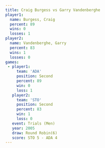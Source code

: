 ```yaml
---
title: Craig Burgess vs Garry Vandenberghe
player1:                   
  name: Burgess, Craig     
  percent: 89              
  wins: 0                  
  losses: 1                
player2:                   
  name: Vandenberghe, Garry
  percent: 83              
  wins: 1                  
  losses: 0                
games:
 - player1:          
     team: 'ADA'     
     position: Second
     percent: 89     
     win: 0          
     loss: 1         
   player2:          
     team: 'STO'     
     position: Second
     percent: 83     
     win: 1          
     loss: 0         
   event: Trials (Men) 
   year: 2005          
   draw: Round Robin(6)
   score: STO 5 - ADA 4
---
```

